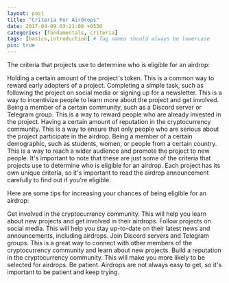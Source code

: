 ```yaml
---
layout: post
title: "Criteria For Airdrops"
date: 2017-04-09 03:21:08 +0530
categories: [fundamentals, criteria]
tags: [basics,introduction] # Tag names should always be lowercase
pin: true
---
```


The criteria that projects use to determine who is eligible for an airdrop:

Holding a certain amount of the project's token. This is a common way to reward early adopters of a project.
Completing a simple task, such as following the project on social media or signing up for a newsletter. This is a way to incentivize people to learn more about the project and get involved.
Being a member of a certain community, such as a Discord server or Telegram group. This is a way to reward people who are already invested in the project.
Having a certain amount of reputation in the cryptocurrency community. This is a way to ensure that only people who are serious about the project participate in the airdrop.
Being a member of a certain demographic, such as students, women, or people from a certain country. This is a way to reach a wider audience and promote the project to new people.
It's important to note that these are just some of the criteria that projects use to determine who is eligible for an airdrop. Each project has its own unique criteria, so it's important to read the airdrop announcement carefully to find out if you're eligible.

Here are some tips for increasing your chances of being eligible for an airdrop:

Get involved in the cryptocurrency community. This will help you learn about new projects and get involved in their airdrops.
Follow projects on social media. This will help you stay up-to-date on their latest news and announcements, including airdrops.
Join Discord servers and Telegram groups. This is a great way to connect with other members of the cryptocurrency community and learn about new projects.
Build a reputation in the cryptocurrency community. This will make you more likely to be selected for airdrops.
Be patient. Airdrops are not always easy to get, so it's important to be patient and keep trying.
